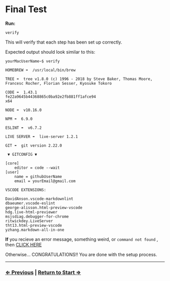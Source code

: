 # Final Test

**Run:**

`verify`

This will verify that each step has been set up correctly. 

Expected output should look similar to this:

```
yourMacUserName~$ verify

HOMEBREW ➠  /usr/local/bin/brew

TREE ➠  tree v1.8.0 (c) 1996 - 2018 by Steve Baker, Thomas Moore, Francesc Rocher, Florian Sesser, Kyosuke Tokoro 

CODE ➠  1.43.1
fe22a9645b44368865c0ba92e2fb881ff1afce94
x64

NODE ➠  v10.16.0

NPM ➠  6.9.0

ESLINT ➠  v6.7.2

LIVE SERVER ➠  live-server 1.2.1

GIT ➠  git version 2.22.0

 ▼ GITCONFIG ▼ 

[core]
	editor = code --wait
[user]
	name = githubUserName
	email = yourEmail@gmail.com

VSCODE EXTENSIONS:

DavidAnson.vscode-markdownlint
dbaeumer.vscode-eslint
george-alisson.html-preview-vscode
hdg.live-html-previewer
msjsdiag.debugger-for-chrome
ritwickdey.LiveServer
tht13.html-preview-vscode
yzhang.markdown-all-in-one
```

**If** you recieve an error message, something weird,  or `command not found` , then [CLICK HERE](../../error/error.md)

Otherwise... CONGRATULATIONS!!  You are done with the setup process.

---
### [⇐ Previous](../vs-code/extensions.md) |  [Return to Start ⇒](../../README.md)